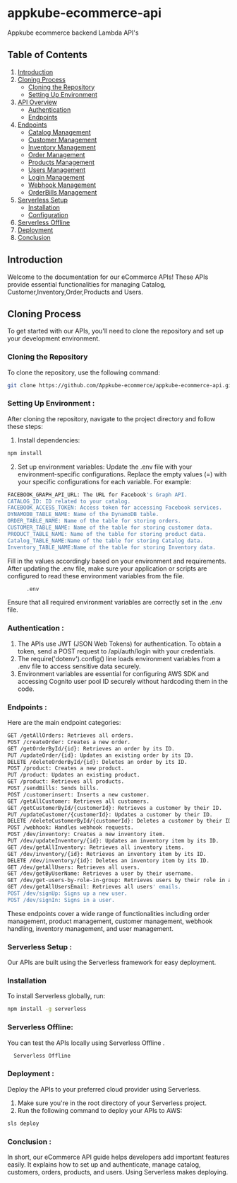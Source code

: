 
# appkube-ecommerce-api
Appkube ecommerce backend Lambda  API's


## Table of Contents
1. [Introduction](#introduction)
2. [Cloning Process](#cloning-process)
    - [Cloning the Repository](#cloning-the-repository)
    - [Setting Up Environment](#setting-up-environment)
3. [API Overview](#api-overview)
    - [Authentication](#authentication)
    - [Endpoints](#endpoints)
4. [Endpoints](#endpoints)
    - [Catalog Management](#Catalog-management)
    - [Customer Management](#Customer-management)
    - [Inventory Management](#Inventory-management)
    - [Order Management](#Order-management)
    - [Products Management](#Products-management)
    - [Users Management](#Users-management)
    - [Login Management](#Login-management)
    - [Webhook Management](#Webhook-management)
    - [OrderBills Management](#OrderBills-management)
5. [Serverless Setup](#serverless-setup)
    - [Installation](#installation)
    - [Configuration](#configuration)
6. [Serverless Offline](#serverless-offline)
7. [Deployment](#deployment)
8. [Conclusion](#conclusion)

## Introduction
Welcome to the documentation for our eCommerce APIs! These APIs provide essential functionalities for managing Catalog, Customer,Inventory,Order,Products and Users.

## Cloning Process
To get started with our APIs, you'll need to clone the repository and set up your development environment.

### Cloning the Repository
To clone the repository, use the following command:

```bash
git clone https://github.com/Appkube-ecommerce/appkube-ecommerce-api.git 

```

### Setting Up Environment :
After cloning the repository, navigate to the project directory and follow these steps:
1. Install dependencies:

```bash
npm install
 ```
2. Set up environment variables:
Update the .env file with your environment-specific configurations.
Replace the empty values (=) with your specific configurations for each variable.
For example:
```bash REGION:Your Region
FACEBOOK_GRAPH_API_URL: The URL for Facebook's Graph API.
CATALOG_ID: ID related to your catalog.
FACEBOOK_ACCESS_TOKEN: Access token for accessing Facebook services.
DYNAMODB_TABLE_NAME: Name of the DynamoDB table.
ORDER_TABLE_NAME: Name of the table for storing orders.
CUSTOMER_TABLE_NAME: Name of the table for storing customer data.
PRODUCT_TABLE_NAME: Name of the table for storing product data.
Catalog_TABLE_NAME:Name of the table for storing Catalog data.
Inventory_TABLE_NAME:Name of the table for storing Inventory data.
```
Fill in the values accordingly based on your environment and requirements. After updating the .env file, make sure your application or scripts are configured to read these environment variables from the file.

```bash
      .env
```
Ensure that all required environment variables are correctly set in the .env file.

### Authentication :
1. The APIs use JWT (JSON Web Tokens) for authentication. To obtain a token, send a POST request to /api/auth/login with your credentials.
2. The require('dotenv').config() line loads environment variables from a .env file to access sensitive data securely.
3. Environment variables are essential for configuring AWS SDK and accessing Cognito user pool ID securely without hardcoding them in the code.

### Endpoints :
  Here are the main endpoint categories:

  ```bash
 GET /getAllOrders: Retrieves all orders.
POST /createOrder: Creates a new order.
GET /getOrderById/{id}: Retrieves an order by its ID.
PUT /updateOrder/{id}: Updates an existing order by its ID.
DELETE /deleteOrderById/{id}: Deletes an order by its ID.
POST /product: Creates a new product.
PUT /product: Updates an existing product.
GET /product: Retrieves all products.
POST /sendBills: Sends bills.
POST /customerinsert: Inserts a new customer.
GET /getAllCustomer: Retrieves all customers.
GET /getCustomerById/{customerId}: Retrieves a customer by their ID.
PUT /updateCustomer/{customerId}: Updates a customer by their ID.
DELETE /deleteCustomerById/{customerId}: Deletes a customer by their ID.
POST /webhook: Handles webhook requests.
POST /dev/inventory: Creates a new inventory item.
PUT /dev/updateInventory/{id}: Updates an inventory item by its ID.
GET /dev/getAllInventory: Retrieves all inventory items.
GET /dev/inventory/{id}: Retrieves an inventory item by its ID.
DELETE /dev/inventory/{id}: Deletes an inventory item by its ID.
GET /dev/getAllUsers: Retrieves all users.
GET /dev/getByUserName: Retrieves a user by their username.
GET /dev/get-users-by-role-in-group: Retrieves users by their role in a group.
GET /dev/getAllUsersEmail: Retrieves all users' emails.
POST /dev/signUp: Signs up a new user.
POST /dev/signIn: Signs in a user.
```
These endpoints cover a wide range of functionalities including order management, product management, customer management, webhook handling, inventory management, and user management.

### Serverless Setup :
Our APIs are built using the Serverless framework for easy deployment.
  ### Installation
To install Serverless globally, run:
```bash 
npm install -g serverless
```
 ### Serverless Offline:
You can test the APIs locally using Serverless Offline .
```bash 
  Serverless Offline
  ```

 ### Deployment :
Deploy the APIs to your preferred cloud provider using Serverless.
1. Make sure you're in the root directory of your Serverless project.
2. Run the following command to deploy your APIs to AWS:
```bash
sls deploy
```
### Conclusion :
In short, our eCommerce API guide helps developers add important features easily. It explains how to set up and authenticate, manage catalog, customers, orders, products, and users. Using Serverless makes deploying.
